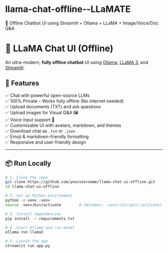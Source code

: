 # llama-chat-offline--LLaMATE
💬 Offline Chatbot UI using Streamlit + Ollama + LLaMA + Image/Voice/Doc Q&amp;A

# 🦙 LLaMA Chat UI (Offline)

An ultra-modern, **fully offline chatbot** UI using [Ollama](https://ollama.com), [LLaMA 3](https://ollama.com/library/llama3), and [Streamlit](https://streamlit.io).

## 🚀 Features

✅ Chat with powerful open-source LLMs  
✅ 100% Private – Works fully offline (No internet needed)  
✅ Upload documents (TXT) and ask questions  
✅ Upload images for Visual Q&A 🖼️  
✅ Voice input support 🎤  
✅ Customizable UI with avatars, markdown, and themes  
✅ Download chat as `.txt` or `.json`  
✅ Emoji & markdown-friendly formatting  
✅ Responsive and user-friendly design

---

## 📦 Run Locally

```bash
# 1. Clone the repo
git clone https://github.com/yourusername/llama-chat-ui-offline.git
cd llama-chat-ui-offline

# 2. Set up Python environment
python -m venv .venv
source .venv/bin/activate        # (Windows: .venv\\Scripts\\activate)

# 3. Install dependencies
pip install -r requirements.txt

# 4. Start Ollama and run model
ollama run llama3

# 5. Launch the app
streamlit run app.py

